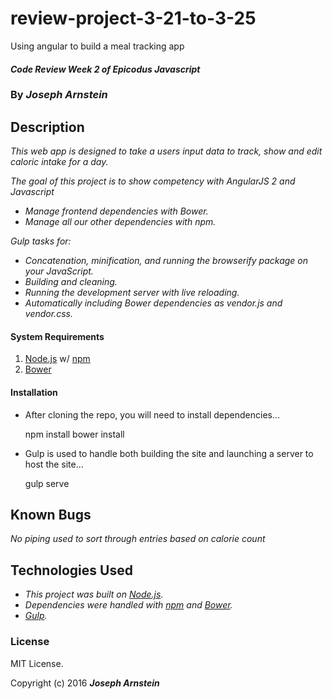 # review-project-3-21-to-3-25
Using angular to build a meal tracking app

#### _Code Review Week 2 of Epicodus Javascript_

### By _**Joseph Arnstein**_

## Description

_This web app is designed to take a users input data to track, show and edit caloric intake for a day._

_The goal of this project is to show competency with AngularJS 2 and Javascript_

* _Manage frontend dependencies with Bower._
* _Manage all our other dependencies with npm._

_Gulp tasks for:_

* _Concatenation, minification, and running the browserify package on your JavaScript._
* _Building and cleaning._
* _Running the development server with live reloading._
* _Automatically including Bower dependencies as vendor.js and vendor.css._

#### System Requirements

1. [Node.js](https://nodejs.org/en/) w/ [npm](https://www.npmjs.com/)
2. [Bower](http://bower.io/)

#### Installation

* After cloning the repo, you will need to install dependencies...


    npm install
    bower install

* Gulp is used to handle both building the site and launching a server to host the site...


    gulp serve

## Known Bugs

_No piping used to sort through entries based on calorie count_

## Technologies Used

* _This project was built on [Node.js](https://nodejs.org/en/)._
* _Dependencies were handled with [npm](https://www.npmjs.com/) and [Bower](http://bower.io/)._
* _[Gulp](http://gulpjs.com/)._

### License

MIT License.

Copyright (c) 2016 **_Joseph Arnstein_**
